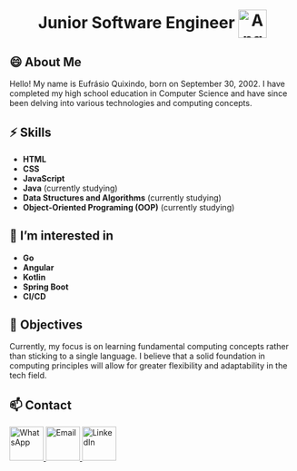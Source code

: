 <!---
Help me get a job!!!
--->

<h1 align="center">
    Junior Software Engineer               
    <img src="https://img.icons8.com/?size=100&id=zEG60KPa4tvj&format=png&color=000000" alt="Angola Flag" style="width: 50px; vertical-align: middle;"/>
</h1>

## 😄 About Me
Hello! My name is Eufrásio Quixindo, born on September 30, 2002. I have completed my high school education in Computer Science and have since been delving into various technologies and computing concepts.

## ⚡ Skills
- **HTML**
- **CSS**
- **JavaScript**
- **Java** (currently studying)
- **Data Structures and Algorithms** (currently studying)
- **Object-Oriented Programing (OOP)** (currently studying)

## 👀 I’m interested in
- **Go**
- **Angular**
- **Kotlin**
- **Spring Boot**
- **CI/CD**

## 🌱 Objectives
Currently, my focus is on learning fundamental computing concepts rather than sticking to a single language. I believe that a solid foundation in computing principles will allow for greater flexibility and adaptability in the tech field.

## 📫 Contact
<p>
    <a href="https://wa.me/123456789">
        <img src="https://img.icons8.com/color/48/000000/whatsapp.png" alt="WhatsApp" style="width: 60px;"/>
    </a>
    <a href="mailto:your-email@example.com">
        <img src="https://img.icons8.com/?size=100&id=qyRpAggnV0zH&format=png&color=000000" alt="Email" style="width: 60px;"/>
    </a>
    <a href="https://www.linkedin.com/in/your-linkedin-profile">
        <img src="https://img.icons8.com/?size=100&id=xuvGCOXi8Wyg&format=png&color=000000" alt="LinkedIn" style="width: 60px;"/>
    </a>
</p>
